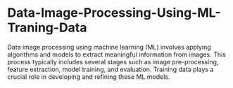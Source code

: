 # Data-Image-Processing-Using-ML-Traning-Data
Data image processing using machine learning (ML) involves applying algorithms and models to extract meaningful information from images. This process typically includes several stages such as image pre-processing, feature extraction, model training, and evaluation. Training data plays a crucial role in developing and refining these ML models.
